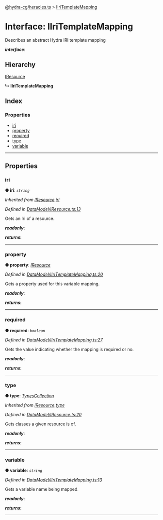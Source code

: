 [@hydra-cg/heracles.ts](../README.md) > [IIriTemplateMapping](../interfaces/iiritemplatemapping.md)

# Interface: IIriTemplateMapping

Describes an abstract Hydra IRI template mapping

*__interface__*: 

## Hierarchy

 [IResource](iresource.md)

**↳ IIriTemplateMapping**

## Index

### Properties

* [iri](iiritemplatemapping.md#iri)
* [property](iiritemplatemapping.md#property)
* [required](iiritemplatemapping.md#required)
* [type](iiritemplatemapping.md#type)
* [variable](iiritemplatemapping.md#variable)

---

## Properties

<a id="iri"></a>

###  iri

**● iri**: *`string`*

*Inherited from [IResource](iresource.md).[iri](iresource.md#iri)*

*Defined in [DataModel/IResource.ts:13](https://github.com/alien-mcl/Heracles.ts/blob/master/src/DataModel/IResource.ts#L13)*

Gets an Iri of a resource.

*__readonly__*: 

*__returns__*: 

___
<a id="property"></a>

###  property

**● property**: *[IResource](iresource.md)*

*Defined in [DataModel/IIriTemplateMapping.ts:20](https://github.com/alien-mcl/Heracles.ts/blob/master/src/DataModel/IIriTemplateMapping.ts#L20)*

Gets a property used for this variable mapping.

*__readonly__*: 

*__returns__*: 

___
<a id="required"></a>

###  required

**● required**: *`boolean`*

*Defined in [DataModel/IIriTemplateMapping.ts:27](https://github.com/alien-mcl/Heracles.ts/blob/master/src/DataModel/IIriTemplateMapping.ts#L27)*

Gets the value indicating whether the mapping is required or no.

*__readonly__*: 

*__returns__*: 

___
<a id="type"></a>

###  type

**● type**: *[TypesCollection](../classes/typescollection.md)*

*Inherited from [IResource](iresource.md).[type](iresource.md#type)*

*Defined in [DataModel/IResource.ts:20](https://github.com/alien-mcl/Heracles.ts/blob/master/src/DataModel/IResource.ts#L20)*

Gets classes a given resource is of.

*__readonly__*: 

*__returns__*: 

___
<a id="variable"></a>

###  variable

**● variable**: *`string`*

*Defined in [DataModel/IIriTemplateMapping.ts:13](https://github.com/alien-mcl/Heracles.ts/blob/master/src/DataModel/IIriTemplateMapping.ts#L13)*

Gets a variable name being mapped.

*__readonly__*: 

*__returns__*: 

___

